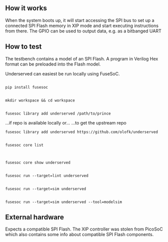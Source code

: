 <!---

This file is used to generate your project datasheet. Please fill in the information below and delete any unused
sections.

You can also include images in this folder and reference them in the markdown. Each image must be less than
512 kb in size, and the combined size of all images must be less than 1 MB.
-->

## How it works

When the system boots up, it will start accessing the SPI bus to set up a connected SPI Flash memory in XIP mode and start executing instructions from there. The GPIO can be used to output data, e.g. as a bitbanged UART


## How to test

The testbench contains a model of an SPI Flash. A program in Verilog Hex format can be preloaded into the Flash model.

Underserved can easiest be run locally using FuseSoC.

```Install FuseSoC

pip install fusesoc
```
```Create and enter a new workspace

mkdir workspace && cd workspace
```
```Register underserved as a library in the workspace

fusesoc library add underserved /path/to/prince
```
...if repo is available locally or... ...to get the upstream repo
```
fusesoc library add underserved https://github.com/olofk/underserved
```
```Show available cores in workspace (probally just underserved for now if you haven't added other libraries)

fusesoc core list
```
```Show info about underserved


fusesoc core show underserved
```
```Run linting (static code checks) using Verilator

fusesoc run --target=lint underserved
```
```Run underserved testbench

fusesoc run --target=sim underserved
```
```Run with modelsim instead of default tool (icarus)

fusesoc run --target=sim underserved --tool=modelsim
```
## External hardware

Expects a compatible SPI Flash. The XIP controller was stolen from PicoSoC which also contains some info about compatible SPI Flash components.
